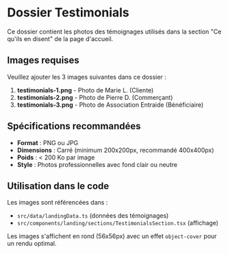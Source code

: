 # Dossier Testimonials

Ce dossier contient les photos des témoignages utilisés dans la section "Ce qu'ils en disent" de la page d'accueil.

## Images requises

Veuillez ajouter les 3 images suivantes dans ce dossier :

1. **testimonials-1.png** - Photo de Marie L. (Cliente)
2. **testimonials-2.png** - Photo de Pierre D. (Commerçant)  
3. **testimonials-3.png** - Photo de Association Entraide (Bénéficiaire)

## Spécifications recommandées

- **Format** : PNG ou JPG
- **Dimensions** : Carré (minimum 200x200px, recommandé 400x400px)
- **Poids** : < 200 Ko par image
- **Style** : Photos professionnelles avec fond clair ou neutre

## Utilisation dans le code

Les images sont référencées dans :
- `src/data/landingData.ts` (données des témoignages)
- `src/components/landing/sections/TestimonialsSection.tsx` (affichage)

Les images s'affichent en rond (56x56px) avec un effet `object-cover` pour un rendu optimal.

